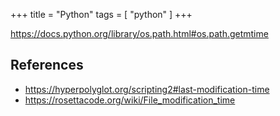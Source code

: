 +++
title = "Python"
tags = [ "python" ]
+++

<https://docs.python.org/library/os.path.html#os.path.getmtime>

## References

- <https://hyperpolyglot.org/scripting2#last-modification-time>
- <https://rosettacode.org/wiki/File_modification_time>
